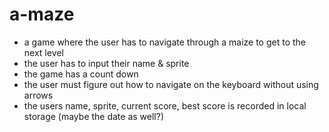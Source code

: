 # a-maze

- a game where the user has to navigate through a maize to get to the next level
- the user has to input their name & sprite
- the game has a count down 
- the user must figure out how to navigate on the keyboard without using arrows
- the users name, sprite, current score, best score  is recorded in local storage (maybe the date as well?) 






